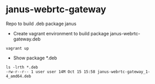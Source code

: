 # janus-webrtc-gateway
Repo to build .deb package janus

- Create vagrant environment to build package janus-webrtc-gateway.deb
```
vagrant up
```

- Show package *.deb
```
ls -lrth *.deb 
-rw-r--r-- 1 user user 14M Oct 15 15:58 janus-webrtc-gateway_1-4_amd64.deb
```

